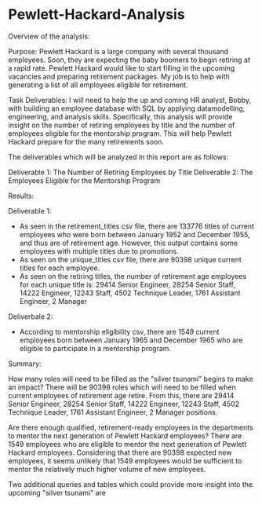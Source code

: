 # Pewlett-Hackard-Analysis

Overview of the analysis: 

Purpose: Pewlett Hackard is a large company with several thousand employees. Soon, they are expecting the baby boomers to begin retiring at a rapid rate. Pewlett Hackard would like to start filling in the upcoming vacancies and preparing retirement packages. My job is to help with generating a list of all employees eligible for retirement. 

Task Deliverables:
I will need to help the up and coming HR analyst, Bobby, with building an employee database with SQL by applying datamodelling, engineering, and analysis skills. Specifically, this analysis will provide insight on the number of retiring employees by title and the number of employees eligible for the mentorship program. This will help Pewlett Hackard prepare for the many retirements soon.  

The deliverables which will be analyzed in this report are as follows:

Deliverable 1: The Number of Retiring Employees by Title
Deliverable 2: The Employees Eligible for the Mentorship Program

Results: 

Deliverable 1:
- As seen in the retirement_titles csv file, there are 133776 titles of current employees who were born between January 1952 and December 1955, and thus are of retirement age. However, this output contains some employees with multiple titles due to promotions.
- As seen on the unique_titles csv file, there are 90398 unique current titles for each employee.
- As seen on the retiring titles, the number of retirement age employees for each unique title is: 29414	Senior Engineer, 28254	Senior Staff, 14222	Engineer, 12243	Staff, 4502	Technique Leader, 1761	Assistant Engineer, 2	Manager

Deliverbale 2:
- According to mentorship eligibility csv, there are 1549 current employees born between January 1965 and December 1965 who are eligible to participate in a mentorship program.

Summary: 

How many roles will need to be filled as the "silver tsunami" begins to make an impact? There will be 90398 roles which will need to be filled when current employees of retirement age retire. From this, there are 29414	Senior Engineer, 28254	Senior Staff, 14222	Engineer, 12243	Staff, 4502	Technique Leader, 1761	Assistant Engineer, 2	Manager positions. 

Are there enough qualified, retirement-ready employees in the departments to mentor the next generation of Pewlett Hackard employees? There are 1549 employees who are eligible to mentor the next generation of Pewlett Hackard employees. Considering that there are 90398 expected new employees, it seems unlikely that 1549 employees would be sufficient to mentor the relatively much higher volume of new employees. 

Two additional queries and tables which could provide more insight into the upcoming "silver tsunami" are
